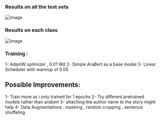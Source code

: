 ### Results on all the test sets


![image](https://github.com/omarelsayeed/WideBot_Tasks/assets/64399795/e21b9b05-7560-4e80-9ae5-7d350daaa6df)


### Results on each class

![image](https://github.com/omarelsayeed/WideBot_Tasks/assets/64399795/3744a837-a475-48a4-bcb9-7a88eca61a4f)


### Training :

1- AdamW optimizer , 0.01 Wd
2- Simple AraBert as a base model
3- Linear Scheduler with warmup of 0.05

## Possible Improvements:

1- Train more as i only trained for 1 epochs
2- Try different pretrained models rather than arabert
3- attaching the author name to the story might help
4- Data Augmentations : masking , random cropping , sentence shuffeling
